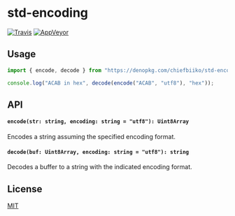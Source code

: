 # std-encoding

[![Travis](http://img.shields.io/travis/chiefbiiko/std-encoding.svg?style=flat)](http://travis-ci.org/chiefbiiko/std-encoding) [![AppVeyor](https://ci.appveyor.com/api/projects/status/github/chiefbiiko/std-encoding?branch=master&svg=true)](https://ci.appveyor.com/project/chiefbiiko/std-encoding)

## Usage

``` ts
import { encode, decode } from "https://denopkg.com/chiefbiiko/std-encoding/mod.ts";

console.log("ACAB in hex", decode(encode("ACAB", "utf8"), "hex"));
```

## API

#### `encode(str: string, encoding: string = "utf8"): Uint8Array`

Encodes a string assuming the specified encoding format.

#### `decode(buf: Uint8Array, encoding: string = "utf8"): string`

Decodes a buffer to a string with the indicated encoding format.

## License

[MIT](./LICENSE)